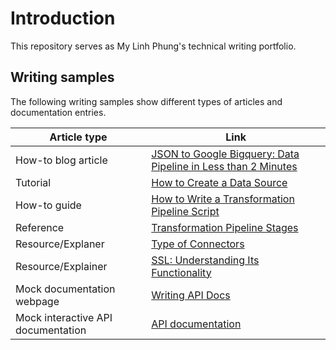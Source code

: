 # Introduction

This repository serves as My Linh Phung's technical writing portfolio.

## Writing samples

The following writing samples show different types of articles and documentation entries.

| Article type | Link |
|---|---|
| How-to blog article | [JSON to Google Bigquery: Data Pipeline in Less than 2 Minutes](blog-json-to-gbq.md)|
| Tutorial | [How to Create a Data Source](tutorial-data-source.md) |
| How-to guide | [How to Write a Transformation Pipeline Script](how-to-transformation-pipeline.md)|
| Reference |[Transformation Pipeline Stages](reference.md) |
| Resource/Explaner | [Type of Connectors](resource-connector-types.md)|
|Resource/Explainer| [SSL: Understanding Its Functionality](resource-ssl.md)|
| Mock documentation webpage | [Writing API Docs](https://codepen.io/myli_pb/pen/vYMGGxP) |
| Mock interactive API documentation | [API documentation](https://codepen.io/myli_pb/pen/rNbEVKP)|
